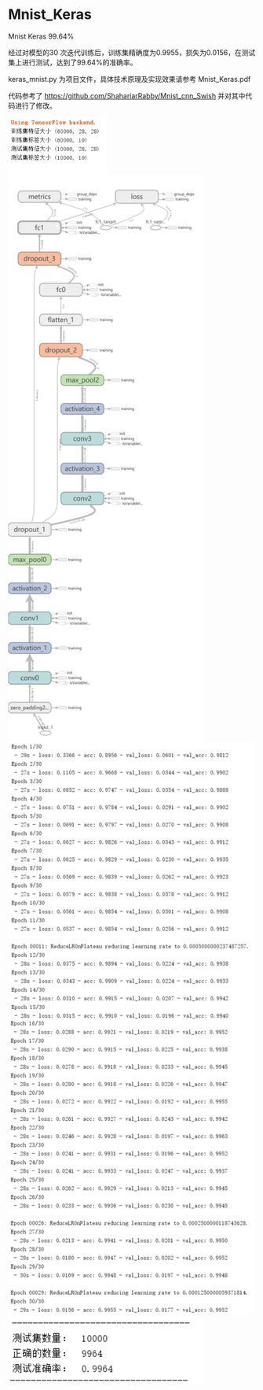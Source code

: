# Mnist_Keras
Mnist Keras 99.64%

经过对模型的30 次迭代训练后，训练集精确度为0.9955，损失为0.0156，在测试集上进行测试，达到了99.64%的准确率。

keras_mnist.py 为项目文件，具体技术原理及实现效果请参考 Mnist_Keras.pdf

代码参考了 https://github.com/ShahariarRabby/Mnist_cnn_Swish  并对其中代码进行了修改。

<img src="https://github.com/HuangBingjian/Mnist_Keras/blob/master/result/dataset.png" width="200" hegiht="200" align=center />

<img src="https://github.com/HuangBingjian/Mnist_Keras/blob/master/result/model.png" width="400" hegiht="600" align=center />

<img src="https://github.com/HuangBingjian/Mnist_Keras/blob/master/result/acc.png" width="500" hegiht="313" align=center />

<img src="https://github.com/HuangBingjian/Mnist_Keras/blob/master/result/test.png" width="400" hegiht="313" align=center />
